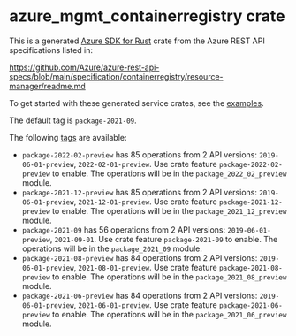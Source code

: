 # azure_mgmt_containerregistry crate

This is a generated [Azure SDK for Rust](https://github.com/Azure/azure-sdk-for-rust) crate from the Azure REST API specifications listed in:

https://github.com/Azure/azure-rest-api-specs/blob/main/specification/containerregistry/resource-manager/readme.md

To get started with these generated service crates, see the [examples](https://github.com/Azure/azure-sdk-for-rust/blob/main/services/README.md#examples).

The default tag is `package-2021-09`.

The following [tags](https://github.com/Azure/azure-sdk-for-rust/blob/main/services/tags.md) are available:

- `package-2022-02-preview` has 85 operations from 2 API versions: `2019-06-01-preview`, `2022-02-01-preview`. Use crate feature `package-2022-02-preview` to enable. The operations will be in the `package_2022_02_preview` module.
- `package-2021-12-preview` has 85 operations from 2 API versions: `2019-06-01-preview`, `2021-12-01-preview`. Use crate feature `package-2021-12-preview` to enable. The operations will be in the `package_2021_12_preview` module.
- `package-2021-09` has 56 operations from 2 API versions: `2019-06-01-preview`, `2021-09-01`. Use crate feature `package-2021-09` to enable. The operations will be in the `package_2021_09` module.
- `package-2021-08-preview` has 84 operations from 2 API versions: `2019-06-01-preview`, `2021-08-01-preview`. Use crate feature `package-2021-08-preview` to enable. The operations will be in the `package_2021_08_preview` module.
- `package-2021-06-preview` has 84 operations from 2 API versions: `2019-06-01-preview`, `2021-06-01-preview`. Use crate feature `package-2021-06-preview` to enable. The operations will be in the `package_2021_06_preview` module.